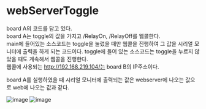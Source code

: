 # webServerToggle

board A의 코드를 담고 있다.   
board A는 toggle의 값을 가지고 /RelayOn, /RelayOff를 웹콜한다.    
main에 들어있는 소스코드는 toggle을 눌렀을 때만 웹콜을 진행하여 그 값을 시리얼 모니터에 출력을 하게 되는 코드이다.
toggle에 들어 있는 소스코드는 toggle을 누르지 않았을 때도 계속해서 웹콜을 진행한다.   
웹콜에 사용되는 http://192.168.219.104/는 board B의 IP주소이다.


board A를 실행하였을 때 시리얼 모니터에 출력되는 값은 webserver에 나오는 값으로 web에 나오는 값과 같다.    

![image](https://user-images.githubusercontent.com/90883561/138932953-03cfec70-997f-44e4-853f-9077315acd79.png)
![image](https://user-images.githubusercontent.com/90883561/138933027-b9096297-d324-43de-a6c1-3a525888fecb.png)
